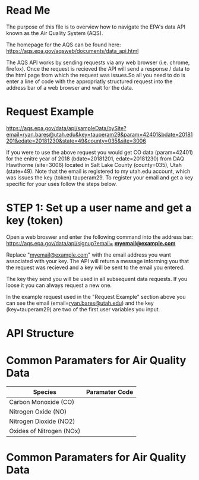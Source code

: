 # Read Me
The purpose of this file is to overview how to navigate the EPA's data API known as the Air Quality System (AQS).  

The homepage for the AQS can be found here: https://aqs.epa.gov/aqsweb/documents/data_api.html

The AQS API works by sending requests via any web browser (i.e. chrome, firefox).  Once the request is recieved the API will send a response / data to the html page from which the request was issues.So all you need to do is enter a line of code with the appropriatly structured request into the address bar of a web browser and wait for the data.

# Request Example
https://aqs.epa.gov/data/api/sampleData/bySite?email=ryan.bares@utah.edu&key=tauperam29&param=42401&bdate=20181201&edate=20181230&state=49&county=035&site=3006

If you were to use the above request you would get CO data (param=42401) for the enitre year of 2018 (bdate=20181201, edate=20181230) from DAQ Hawthorne (site=3006) located in Salt Lake County (county=035), Utah (state=49).  Note that the email is registered to my utah.edu account, which was issues the key (token) tauperam29.  To register your email and get a key specific for your uses follow the steps below.


# STEP 1: Set up a user name and get a key (token)
Open a web broswer and enter the following command into the address bar:
https://aqs.epa.gov/data/api/signup?email= **myemail@example.com**

Replace "myemail@example.com" with the email address you want associated with your key.  The API will return a message informing you that the request was recieved and a key will be sent to the email you entered.  

The key they send you will be used in all subsequent data requests.  If you loose it you can always request a new one.

In the example request used in the "Request Example" section above you can see the email (email=ryan.bares@utah.edu) and the key (key=tauperam29) are two of the first user variables you input. 


# API Structure


# Common Paramaters for Air Quality Data

Species                      | Paramater Code
-----------------------------|----------------------------------
Carbon Monoxide (CO)         |
Nitrogen Oxide (NO)          | 
Nitrogen Dioxide (NO2)       | 
Oxides of Nitrogen (NOx)     |

# Common Paramaters for Air Quality Data



